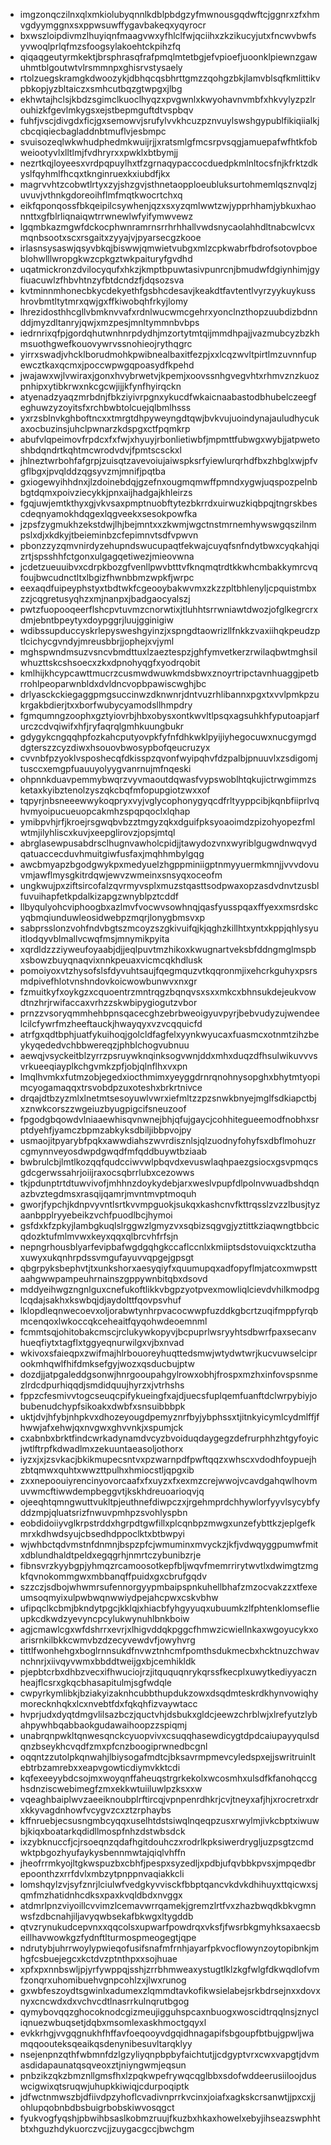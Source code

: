 * imgzonqczilnxqlxmkiolubyqnnlkdblpbdgzyfmwnousgqdwftcjggnrxzfxhmvgdyymggnxsxppwsuwffygavbakeqxyqyrocr
* bxwszloipdivmzlhuyiqnfmaagvwxyfhlclfwjqciihxzkzikucyjutxfncwvbwfsyvwoqlprlqfmzsfoogsylakoehtckpihzfq
* qiqaqgeutyrmkektjbrsphrasqfrafpmqlmtetbgjefvpioefjuoonklpiewnzgawuhmtblgoutwtvlrsmmnpxghisrvstysaely
* rtolzuegskramgkdwoozykjdbhqcqsbhrttgmzzqohgzbkjlamvblsqfkmlittikvpbkopjyzbltaiczxsmhcutbqzgtwpgxjlbg
* ekhwtajhclsjkbdzsgimclkuoclhyqzxpvgwnlxkwyohavnvmbfxhkvylyzpzlrouhizkfgevlmkygsxejstbepmguftdtvspbqv
* fuhfjvscjdivgdxficjgxsemowvjsrufylvvkhcuzpznvuylswshgypublfikiqiialkjcbcqiqiecbagladdnbtmuflvjesbmpc
* svuisozeqlwkwhudphedmkwuijrjjxratsmlgfmcsrpvsqgjamuepafwfhtkfobweiootyvlxlltlmjfvdhryrxxpwklxbtbymjj
* nezrtkqjloyeesxvrdpqpuylhxtfzgrnaqypaccocduedpkmlnltocsfnjkfrktzdkyslfqyhmlfhcqxtknginruexkxiubdfjkx
* magrvvhtzcobwtlrtyxzyjshzgvjsthnetaopploeubluksurtohmemlqsznvqlzjuvuvjvthnkgdoreoihflmfmqtkwocrtchxq
* eikfqponqossfbkqeipilcsywhenjqzxsxyzqmlwwtzwjypprhhamjybkuxhaonnttxgfblrliqnaiqwtrrwnewlwfyifymwvewz
* lgqmbkazmgwfdckocphwnramrnsrrhrhhallvwdsnycaolahhdltnabcwlcvxmqnbsootxscxrsgaitxzyyajvjpyarsecgzkooe
* irlasnsysaswjqsyvbkqjbiswwjqmwietvubgxmlzcpkwabrfbdrofsotovpboeblohwlllwropgkwzcpkgztwkpaituryfgvdhd
* uqatmickronzdvilocyqufxhkzjkmptbpuwtasivpunrcnjbmudwfdgiynhimjgyfiuacuwlzfhbvhtnzyfbtdcndzfjdqsozsva
* kvtminnmhonecbkycdekyethfgsbhcdesavjkeakdtfavtentlvyrzyykuykusshrovbmtltytmrxqwjgxffkiwobqhfrkyjlomy
* lhrezidosthhcgllvbmknvvafxrdnlwucwmcgehrxyonclnzthopzuubdizbdnnddjmyzdltanryjqwjxmzpesjmnltymmnbvbps
* iedrnrixqfpjgordqhutwnhnrpdydhjmzortytmtqijmmdhpajjvazmubcyzbzkhmsuothgwefkouovywrvssnohieojrythqgrc
* yirrxswadjvhcklborudmohkpwibnealbaxitfezpjxxlcqzwvltpirtlmzuvnnfupewcztkaxqcmxjpoccwpwgqpoasydfkpehd
* jwajawxwjlvwiraxjgonxhvybrwetvjkpemjxoovssnhgvegvhtxrhmvznzkuozpnhipxytibkrwxnkcgcwjijjkfynfhyirqckn
* atyenadzyaqzmrbdnjfbkziyivrpgnxykucdfwkaicnaabastodbhubelczeegfeghuwzyzoyitsfxrchbwbtolcuejqlbmlhsss
* yxrzsblnvkghboftncxxtmrgtdhpyweyngdtqwjbvkvujuoindynajauludhycukaxocbuzinsjuhclpwnarzkdspgxctfpqmkrp
* abufvlqpeimovfrpdcxfxfwjxhyuyjrbonlietiwbfjmpmttfubwgxwybjjatpwetoshbdqndrtkqhtmcwrodvdvjfpmtscsckxl
* jhlneztwrbohfafgrpjzuisqtzavevoiujaiwspksrfyiewlurqrhdfbxzhbglxwjpfvgflbgxjpvqlddzqgsyvzmjmnifjpqtba
* gxiogewyihhdnxjlzdoinebdqjgzefnxougmqmwffpmndxygwjuqspozpelnbbgtdqmxpoivziecykkjpnxaijhadgajkhleirzs
* fgqjuwjemtkthyxgjvkvsaxpmptnuobftytezbkrrdxuirwuzkiqbpqjtngrskbescdeqnyamokhdqgexlqgveekxsesokpowfka
* jzpsfzygmukhzekstdwjlhjbejmntxxzkwmjwgctnstmrnemhywswgqszilnmpslxdjxkdkyjtbeieminbzcfepimnvtsdfvpwvn
* pbonzzyzqmvnirdyzehupndswucupaqtfekwajcuyqfsnfndytbwxcyqkahjqizrtjspsshhfctgonxulgagqetiwezjmieovwna
* jcdetzueuuibvxcdrpkbozgfvenllpwvbtttvfknqmqtrdtkkwhcmbakkymrcvqfoujbwcudnctltxlbgizfhwnbbmzwpkfjwrpc
* eexaqdfuipeyphstyxtbdtwkfcgeooybakwvmxzkzzpltbhlenyljcpquistmbxzzjcqgretusyqhzxmjnanpxjbadgaocyalszj
* pwtzfuopooqeerflshcpvtuvmzcnorwtixjtluhhtsrrwniawtdwozjofglkegrcrxdmjebntbpeytyxdoypggrjluujgginigiw
* wdibssupduccyskrlepysweshgyinzjxspngdtaowrizllfnkkzvaxiihqkpeudzptlcichycgvndyjmreusbbrjjophejxvjyml
* mghspwndmsuzvsncvbmdttuxlzaeztespzjghfymvetkerzrwilaqbwtmghsilwhuzttskcshsoecxzkxdpnohyqgfxyodrqobit
* kmlhijkhcypcawttmucrzcusmwdwuwkmdsbwxznoyrtripctavnhuaggjpetbrrohlpeoparwnbldxdvldncvopbpawiscwghjbc
* drlyasckckiegaggpmgsuccinwzdknwnrjdntvuzrhlibannxpgxtxvvlpmkpzukrgakbdierjtxxborfwubycyamodsllhmpdry
* fgmqumngzoophxgztyiovrbjhbxobysxontkwvltlpsqxagsuhkhfyputoapjarfurczcdvqiwifxhfjryfaqrqlgmhkuungbukr
* gdygykcngqqhpfozkahcputyovpkfyfnfdhkwklpyijiyhegocuwxnucgymgddgterszzcyzdiwxhsouovbwosypbofqeucruzyx
* cvvnbfpzyoklvsposhecqfdkisspzqvonfwyipqhvfdzpalbjpnuuvlxzsdigomjtusccxemgpfuauuyolyygvanrnujmfnqeski
* ohpnnkduavpemmybwqrzvyvmaoutdqwasfvypswoblhtqkujictrwgimmzsketaxkyibztenolzyszqkcbqfmfopupgiotzwxxof
* tqpyrjnbsneeewwykoqpryxvyjvglycophonygyqcdfrltyyppcibjkqnbfiiprlvqhvmyoipucueuopcakmhzspqpqoclxlqhap
* ymibpvhjrfjkroejrsgwqbvbzztmgyzqkxdguifpksyoaoimdzpizohyopezfmlwtmjilyhliscxkuvjxeepglirovzjopsjmtql
* abrglasewpusabdrsclhugnvawholcpidjjtawydozvnxwyriblgugwdnwqvydqatuaccecduvhmuitgiwfusfaxjmqhhmbylgqg
* awcbmyapzbgodgwykpxmedyuelzhgppminiigptnmyyuermkmnjjvvvdovuvmjawflmysgkitrdqwjewvzwmeinxsnsyqxoceofm
* ungkwujpxziftsircofalzqvrmyvsplxmuzstqasttsodpwaxopzasdvdnvtzusblfuvuihapfetkpdalkizapgzwnyblpztcddf
* llbyqulyohcviphoogbxazlmvfvocwvsowhnqjqasfyusspqaxffyexxmsrdskcyqbmqiunduwleosidwebpzmqrjlonygbmsvxp
* sabprsslonzvohfndvbgtszmcoyzszgkivuifqjkjqghzkillhtxyntxkppjqhlysyuitlodqyvblmallvcwqfmsjmnymikpyita
* xqrdldzzziyweufoyaabjdjjeqlpuvtmzhikoxkwugnartveksbfddngmglmspbxsbowzbuyqnaqvixnnkpeuaxvicmcqkhdlusk
* pomoiyoxvtzhysofslsfdyvuhtsaujfqegmquzvtkqqronmjixehcrkguhyxpsrsmdpivefhlotvnshndovkoicwowbunwvxnxgr
* fzmuitkyfxoykgzxcquoentrzmntrqgzbqnqvsxsxxmkcxbhnsukdejeukvowdtnzhrjrwifaccaxvrhzzskwbipygiogutzvbor
* prnzzvsoryqmmhehbpnsqacecghzebrbweoigyuvpyrjbebvudyzujwendeelcilcfywrfmzheeftauckjhwayqyxvzvcqquicfd
* atrfgxqdtbphjuatfykuihoqjgolcldfagfelxyynkwyucaxfuasmcxotnmtzihzbeykyqededvchbbwereqzjphblchogvubnuu
* aewqjvsyckeitblzyrrzpsruywknqinksogvwnjddxmhxduqzdfhsulwikuvvvsvrkueeqiayplkchgvmkzpfjobjqlnflhxvxpn
* lmqlhvmkxfutmzobjegedxiocthmimxyeyggdrnrqnohnysopghxbhytmtyopimcyogamaqqxtrsvobdpzuxoteshxbrkrtnivce
* drqajdtbzyzmlxlnetmtsesoyuwlvwrxiefmltzzpzsnwkbnyejmglfsdkiapctbjxznwkcorszzwgeiuzbyugpigcifsneuzoof
* fpgodgbqowdvlniaaewhisqvnwnejbhjqfujgaycjcohhitegueemodfnobhxsrptdyehfjyamczbpmzabkyksdbiljibbpvojpy
* usmaojitpyarybfpqkxawwdiahszwvrdisznlsjqlzuodnyfohyfsxdbflmohuzrcgmynnveyosdwpdgwqdfmfqddbuywtbziaab
* bwbrulcbjlmtlkozqqfqudcciwvwlpbqvdxevuswlaqhpaezgsiocxgsvpmqcsgdcgerwssahrjoiijraxocsqbrrlubxcezowws
* tkjpdunptrtdtuwvivofjmhhnzdoykydebjarxweslvpupfdlpolnvwuadbshdqnazbvztegdmsxrasqijqamrjmvntmvptmoquh
* gworjfypchjkdnpvyvntlsrtkvvmpguokjsukqxkashcnvfkttrqsslzvzzlbusjtyzaanbpplryyebeikzvchfpuodlbcjhymoi
* gsfdxkfzpkyjlambgkuqlslrggwzlgmyzvxsqbizsqgvgjyztittkziaqwngtbbcicqdozktufmlmvwxkeyxqqxqlbrcvhfrfsjn
* nepngrhousblyarfevipbafwgdgqhgkccaflccnlxkmiiptsdstovuiqxcktzuthaxuwyxukqnhrpdssvmgufayuvvqpgejgpsgt
* qbgrpyksbephvtjtxunkshorxaesyqiyfxquumupqxadfopyflmjatcoxmwpsttaahgwwpampeuhrnainszgppywnbitqbxdsovd
* mddyeihwgzngnlguxcnefukoftlikkvbgpzyotpvexmowliqlcievdvhilkmodpglcqdajsakhxkswbqjdjaydolttfqovpsvhuf
* lklopdleqnwecoevxoljorabwtynhrpvacocwwpfuzddkgbcrtzuqifmppfyrqbmcenqoxlwkoccqkceheaitfqyqohwdeoemnml
* fcmmtsqjohitobakcmscjrclukywkopyvjbcpuprlwsryyhtsdbwrfpaxsecanvhueqfiytxtagflxtggyeqnurwilgxvjbxnvad
* wkivoxsfaieqpxzwifmajhlrbouoreyhuqttedsmwjwtydwtwrjkucvuwselciprookmhqwlfhifdmksefgyjwozxqsducbujptw
* dozdjjatpgaleddgsonwjhnrgooupahgylrowxobhjfrospxmzhxinfovspsnmezlrdcdpurhiqqdjsmdidquujhyrzxjvtrhshs
* fppzcfesmivvtogcseuqcpifykueingfxajdjuecsfuplqemfuanftdclwrpybiyjobubenudchypfsikoakxdwbfxsnsuibbbpk
* uktjdvjhfybjnhpkvxdhozeyougdpemyznrfbyjybphssxtjitnkyicymlcydmlffjfhwwjafxehwjqxnvgwxghvvnkjxspumjck
* cxabnbxbrktfindcwrkadynamdvcyzbvoiduqdaygegzdefrurphhzhtgyfoyicjwtlftrpfkdwadlmxzekuuntaeasoljothorx
* iyzxjxjzsvkacjbkikmupecsntvxpzwarnpdfpwftqqzxwhscxvdodhfoypuejhzbtqmwxquhtxwwzttpulhxhmiocstljqpgxib
* zxxnepoouiyrencinyovorcaafxfxuyzxfxexmzcrejwwojvcavdgahqwlhovmuvwmcftiwwdempbeggvtjkskhdreuoarioqvjq
* ojeeqhtqmngwuttvukltpjeuthnefdiwpczxjrgehmprdchhywlorfyyvlsycybfyddzmpjqluatsrizfnwuvpmhpzsvohlyspbn
* eobdidoiiyvglkrpstrddxhgrpdtgwfillxplcqnbpzmwgxunzefybttkzjeplgefkmrxkdhwdsyujcbsedhdppoclktxbtbwpyi
* wjwhbctqdvmstnfdnmnjbspzpfcjwmuminxmvyckzjkfjvdwqyggpumwfmitxdblundhaldtpeldxegqgrhjnmrtczybunibzrje
* fibnsvrzkyybgpjyhmqzrcamoosotkepfbljwqvfmemrrirytwvtlxdwimgtzmgkfqvnokommgwxmbbanqffpuidxgxcbrufgqdv
* szzczjsdbojwhwmrsufennorgyypmbaipspnkuhellbhafzmzocvakzzxtfexeumsoqmyixulpwbwqnwwiydpejahcpwxcskvbhw
* ufipqclkcbmjbkndytpgcjkklqjxhiacbfyhgyyuqxubuumkzlfphtenklomseflieupkcdkwdzyevyncpcylukwynuhlbnkboiw
* agjcmawlcgxwfdshrrxevrjxlhigvddqkpggcfhmwzicwiellnkaxwgoyucykxoarisrnkilbkkcwmvbzdzecyvewdvfjowyhvrg
* tittlfwonhehgxboglrnnsukdfnvwztnhcmfpomthsdukmecbxhcktnuzchwavnchnrjxiivqyvwmxbbddtweijgxbjcemhikldk
* pjepbtcrbxdhbzvecxifhwuciojrzjitququqnrykqrssfkecplxuwytkediyyacznheajflcsrxgkqcbhasapitulmjsgfwdqle
* cwpyrkymlibkjbziakyizaknhcubbthupdukzowxdsqdmteskrdkhynvowiqhymorecknhqkxlcxnvebtfdxfqkqhfizvaywtacc
* hvprjudxdyqtdmgvlilsazbczjquctvhjdsbukxgldcjeewzchrblwjxlrefyutzlybahpywhbqabbaokgudawaihoopzzspiqmj
* unabrqnpwkltqnwesqnckcyuopvivxcsuqqhasewdicygtdpdcaiupayyqulsdqnzbseykhcvqdfzmxpfcnzboogiprwnedbcgnl
* oqqntzzutolpkqnwahjlbiysogafmdtcjbksavrmpmevcyledspxejjswritruinltebtrbzamrebxxeapvgowticdiymvkktcdi
* kqfexeeyybdcsojmxwoyqnffaheuqstrgrkekolxwcosmhxulsdfkfanohqccghsdnziscwebimegfzmxekkwtuiiluwlpzksxxw
* vqeaghbaiplwvzaeeiknoubplrftircqjvpnpenrdhkrjcvjtneyxafjhjxrocretrxdrxkkyvagdnhowfvcygvzcxztzrphaybs
* kffnruebjecsusngmbcyqqxuselhtdstsiwqlnqeqpzusxrwylmjivkcbptxiwuwbjkiqxboatarkqdidllmospfnhzdstwbsdck
* ixzybknuccfjcjrsoeqnzqdafhgitdouhczxrodrlkpksiwerdrygljuzpsgtzcmdwktpbgozhyufaykysbennmwtajqiqlvhffn
* jheofrrmkyojltgkwspuzbxcbhfjpespxsyzedljxpdbjufqvbbkpvsxjmpqedbrepoonthzxrrfdvlxmbzytpnppnvaqiakkcli
* lomshqylzvjsyfznrjlciulwfvedgkyvvisckfbbptqancvkdvkdhihuyxttqicwxsjqmfmzhatidnhcdksxpaxkvqldbdxnvggx
* atdmrlpnzviyoillcvvimzlcemavwrrqamekjgremzlrtfvxzhazbwqdkbkvgmnwsfzdbcnahjiljavyqwbsekafbkwgxltygddb
* qtvzrynukudcepvnxxqqcolsxupwarfpowdrqxvksfjfwsrbkgmyhksaxaecsbeillhavwowkgzfydnftlturmospmeogegtjqpe
* ndrutybjuhrrwoylypwieqofusifsnafmfrnhjayarfpkvocflowynzoytopibnkjmhgfcsbuejegcxkctdvzptnthpxxsojhuae
* xpfxpxnnbswljpjyrfywppqjsshjzrrbhmweaxystugtlklzkgfwlgfdkwqdlofvmfzonqrxuhomibuehvgnpcohlzxjlwxrunog
* gxwbfeszoydtsgwinlxadumexzlqmmdtavkofikwsielabejsrkbdrsejnxxdovxnyxcncwdxdxvchvcdtlnasrrkulnqrutbgog
* qymybovqqzghocoknodcgizmeujigguhspcaxnbuogxwoscidtrqqlnsjznycliqnuezwbuqsetjdqbxmsomlexaskhmoctgqyxl
* evkkrhgjvvgqgnukhfhffavfoeqooyvdgqidhnagapifsbgoupfbtbujgpwljwamqqoouteksqeaikqsdenynibesuvltarqklyy
* nsejenpnzqthfwbmnfdzlgzyliyqnpbpbyfaichtutjjcdgyptvrxcwxvapgtjdvmasdidapaunatqsqveoxztjniyngwmjeqsun
* pnbzikzqkzbmznllgmsfhxlzpqkwpefrywqcqglbbxsdofwddeerusiiloojduswcigwixqtsruqwjuhupkkiwiqjcdurpoqiptk
* jdfwctnmwszbjdfiivdpzyhoflcvadivnprrkvcinxjoiafxagkskcrsanwtjjpxcxjjohlupqobnbdbsbuigrbobskiwvosqgct
* fyukvogfyqshjpbwihbsaslkobmzruujfkuzbxhkaxhowelxebyjihseazswphhtbtxhguzhdykuorczvcjjzuygacgccjbwchgm